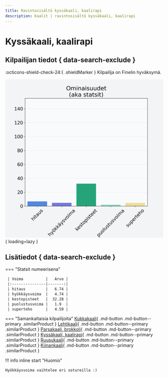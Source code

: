 ```yaml
---
title: Ravintosisältö kyssäkaali, kaalirapi
description: Kaalit | ravintosisältö kyssäkaali, kaalirapi
---
```


# Kyssäkaali, kaalirapi


## Kilpailijan tiedot { data-search-exclude }

:octicons-shield-check-24:{ .shieldMarker } Kilpailija on Finelin hyväksymä.

![Kyssäkaali, kaalirapi](./images/kyssakaali-kaalirapi.png){ loading=lazy }

## Lisätiedot { data-search-exclude }
=== "Statsit numeerisena"

     | Voima          |   Arvo |
     |:---------------|-------:|
     | hitaus         |   6.74 |
     | hyökkäysvoima  |   4.74 |
     | kestopisteet   |  32.28 |
     | puolustusvoima |   1.9  |
     | superteho      |   4.59 |

=== "Samankaltaisia kilpailijoita"
    [Kukkakaali](/kukkakaali){ .md-button .md-button--primary .similarProduct }
    [Lehtikaali](/lehtikaali){ .md-button .md-button--primary .similarProduct }
    [Parsakaali, brokkoli](/parsakaali-brokkoli){ .md-button .md-button--primary .similarProduct }
    [Kyssäkaali, kaalirapi](/kyssakaali-kaalirapi){ .md-button .md-button--primary .similarProduct }
    [Ruusukaali](/ruusukaali){ .md-button .md-button--primary .similarProduct }
    [Kiinankaali](/kiinankaali){ .md-button .md-button--primary .similarProduct }

!!! info inline start "Huomio"

    Hyökkäysvoima vaihtelee eri sotureilla :)
